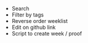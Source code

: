 - Search
- Filter by tags
- Reverse order weeklist
- Edit on github link
- Script to create week / proof
